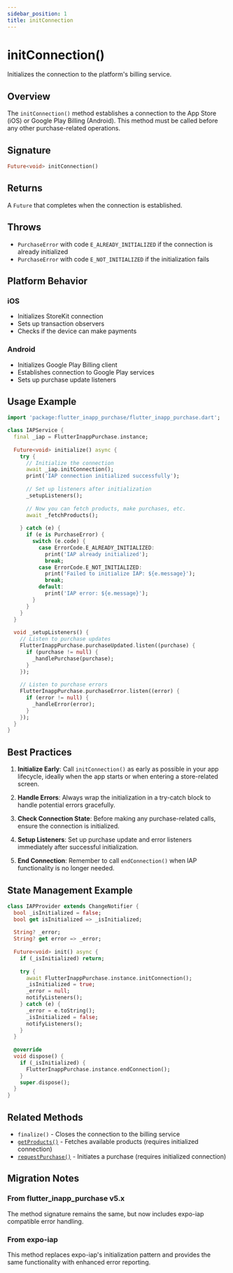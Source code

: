```yaml
---
sidebar_position: 1
title: initConnection
---
```


# initConnection()

Initializes the connection to the platform's billing service.

## Overview

The `initConnection()` method establishes a connection to the App Store (iOS) or Google Play Billing (Android). This method must be called before any other purchase-related operations.

## Signature

```dart
Future<void> initConnection()
```

## Returns

A `Future` that completes when the connection is established.

## Throws

- `PurchaseError` with code `E_ALREADY_INITIALIZED` if the connection is already initialized
- `PurchaseError` with code `E_NOT_INITIALIZED` if the initialization fails

## Platform Behavior

### iOS
- Initializes StoreKit connection
- Sets up transaction observers
- Checks if the device can make payments

### Android
- Initializes Google Play Billing client
- Establishes connection to Google Play services
- Sets up purchase update listeners

## Usage Example

```dart
import 'package:flutter_inapp_purchase/flutter_inapp_purchase.dart';

class IAPService {
  final _iap = FlutterInappPurchase.instance;
  
  Future<void> initialize() async {
    try {
      // Initialize the connection
      await _iap.initConnection();
      print('IAP connection initialized successfully');
      
      // Set up listeners after initialization
      _setupListeners();
      
      // Now you can fetch products, make purchases, etc.
      await _fetchProducts();
      
    } catch (e) {
      if (e is PurchaseError) {
        switch (e.code) {
          case ErrorCode.E_ALREADY_INITIALIZED:
            print('IAP already initialized');
            break;
          case ErrorCode.E_NOT_INITIALIZED:
            print('Failed to initialize IAP: ${e.message}');
            break;
          default:
            print('IAP error: ${e.message}');
        }
      }
    }
  }
  
  void _setupListeners() {
    // Listen to purchase updates
    FlutterInappPurchase.purchaseUpdated.listen((purchase) {
      if (purchase != null) {
        _handlePurchase(purchase);
      }
    });
    
    // Listen to purchase errors
    FlutterInappPurchase.purchaseError.listen((error) {
      if (error != null) {
        _handleError(error);
      }
    });
  }
}
```

## Best Practices

1. **Initialize Early**: Call `initConnection()` as early as possible in your app lifecycle, ideally when the app starts or when entering a store-related screen.

2. **Handle Errors**: Always wrap the initialization in a try-catch block to handle potential errors gracefully.

3. **Check Connection State**: Before making any purchase-related calls, ensure the connection is initialized.

4. **Setup Listeners**: Set up purchase update and error listeners immediately after successful initialization.

5. **End Connection**: Remember to call `endConnection()` when IAP functionality is no longer needed.

## State Management Example

```dart
class IAPProvider extends ChangeNotifier {
  bool _isInitialized = false;
  bool get isInitialized => _isInitialized;
  
  String? _error;
  String? get error => _error;
  
  Future<void> init() async {
    if (_isInitialized) return;
    
    try {
      await FlutterInappPurchase.instance.initConnection();
      _isInitialized = true;
      _error = null;
      notifyListeners();
    } catch (e) {
      _error = e.toString();
      _isInitialized = false;
      notifyListeners();
    }
  }
  
  @override
  void dispose() {
    if (_isInitialized) {
      FlutterInappPurchase.instance.endConnection();
    }
    super.dispose();
  }
}
```

## Related Methods

- `finalize()` - Closes the connection to the billing service
- [`getProducts()`](./get-products.md) - Fetches available products (requires initialized connection)
- [`requestPurchase()`](./request-purchase.md) - Initiates a purchase (requires initialized connection)

## Migration Notes

### From flutter_inapp_purchase v5.x
The method signature remains the same, but now includes expo-iap compatible error handling.

### From expo-iap
This method replaces expo-iap's initialization pattern and provides the same functionality with enhanced error reporting.